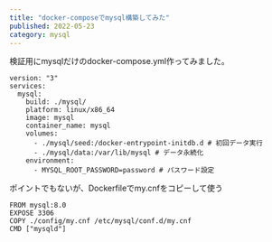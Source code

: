 ```yaml
---
title: "docker-composeでmysql構築してみた"
published: 2022-05-23
category: mysql
---
```


検証用にmysqlだけのdocker-compose.yml作ってみました。  

```
version: "3"
services:
  mysql:
    build: ./mysql/
    platform: linux/x86_64
    image: mysql
    container_name: mysql
    volumes:
      - ./mysql/seed:/docker-entrypoint-initdb.d # 初回データ実行
      - ./mysql/data:/var/lib/mysql # データ永続化
    environment:
      - MYSQL_ROOT_PASSWORD=password # パスワード設定
```

ポイントでもないが、Dockerfileでmy.cnfをコピーして使う

```
FROM mysql:8.0
EXPOSE 3306
COPY ./config/my.cnf /etc/mysql/conf.d/my.cnf
CMD ["mysqld"]
```

